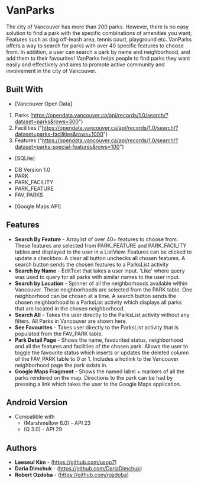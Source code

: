 
# VanParks

The city of Vancouver has more than 200 parks. However, there is no easy solution to find a park with the specific combinations of amenities you want; Features such as dog off-leash area, tennis court, playground etc. VanParks offers a way to search for parks with over 40 specific features to choose from. In addition, a user can search a park by name and neighborhood, and add them to their favourites! VanParks helps people to find parks they want easily and effectively and aims to promote active community and involvement in the city of Vancouver.




## Built With

* [Vancouver Open Data] 
1. Parks (https://opendata.vancouver.ca/api/records/1.0/search/?dataset=parks&rows=300")
2. Facilities ("https://opendata.vancouver.ca/api/records/1.0/search/?dataset=parks-facilities&rows=1000")  
3. Features ("https://opendata.vancouver.ca/api/records/1.0/search/?dataset=parks-special-features&rows=100")

* [SQLite]
- DB Version 1.0
- PARK
- PARK_FACILITY
- PARK_FEATURE
- FAV_PARKS
* [Google Maps API]

## Features

- **Search By Feature** - Arraylist of over 40+ features to choose from. These features are selected from PARK_FEATURE and PARK_FACILITY tables and displayed to the user in a ListView. Features can be clicked to update a checkbox. A clear all button unchecks all chosen features. A search button sends the chosen features to a ParksList activity
- **Search by Name** - EditText that takes a user input. 'Like' where query was used to query for all parks with similar names to the user input.
- **Search by Location** - Spinner of all the neighborhoods available within Vancouver. These neighborhoods are selected from the PARK table. One neighborhood can be chosen at a time. A search button sends the chosen neighborhood to a ParksList activity which displays all parks that are located in the chosen neighborhood.
- **Search All** - Takes the user directly to the ParksList activity without any filters. All Parks in Vancouver are shown here.
- **See Favourites** - Takes user directly to the ParksList activity that is populated from the FAV_PARK table.
- **Park Detail Page** - Shows the name, favourited status, neighborhood and all the features and facilities of the chosen park. Allows the user to toggle the favourite status which inserts or updates the deleted column of the FAV_PARK table to 0 or 1. Includes a hotlink to the Vancouver neighborhood page the park exists in.
- **Google Maps Fragment** - Shows the named label + markers of all the parks rendered on the map. Directions to the park can be had by pressing a link which takes the user to the Google Maps application.

## Android Version

- Compatible with
  - (Marshmellow 6.0) - API 23
  - (Q 3.0) - API 29


## Authors

* **Leeseul Kim** - (https://github.com/usop7)
* **Daria Dimchuk** - (https://github.com/DariaDimchuk)
* **Robert Ozdoba** - (https://github.com/rozdoba)
